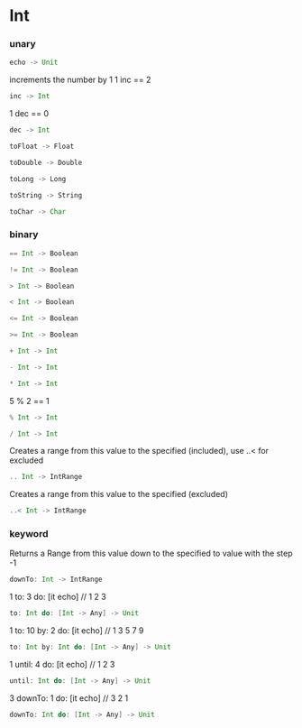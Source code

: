 # Int

### unary
```Scala
echo -> Unit
```
increments the number by 1
1 inc == 2
```Scala
inc -> Int
```
1 dec == 0
```Scala
dec -> Int
```
```Scala
toFloat -> Float
```
```Scala
toDouble -> Double
```
```Scala
toLong -> Long
```
```Scala
toString -> String
```
```Scala
toChar -> Char
```
### binary
```Scala
== Int -> Boolean
```
```Scala
!= Int -> Boolean
```
```Scala
> Int -> Boolean
```
```Scala
< Int -> Boolean
```
```Scala
<= Int -> Boolean
```
```Scala
>= Int -> Boolean
```
```Scala
+ Int -> Int
```
```Scala
- Int -> Int
```
```Scala
* Int -> Int
```
5 % 2 == 1
```Scala
% Int -> Int
```
```Scala
/ Int -> Int
```
Creates a range from this value to the specified (included), use ..< for excluded
```Scala
.. Int -> IntRange
```
Creates a range from this value to the specified (excluded)
```Scala
..< Int -> IntRange
```
### keyword
Returns a Range from this value down to the specified to value with the step -1
```Scala
downTo: Int -> IntRange
```
1 to: 3 do: [it echo] // 1 2 3
```Scala
to: Int do: [Int -> Any] -> Unit
```
1 to: 10 by: 2 do: [it echo] // 1 3 5 7 9
```Scala
to: Int by: Int do: [Int -> Any] -> Unit
```
1 until: 4 do: [it echo] // 1 2 3
```Scala
until: Int do: [Int -> Any] -> Unit
```
3 downTo: 1 do: [it echo] // 3 2 1
```Scala
downTo: Int do: [Int -> Any] -> Unit
```